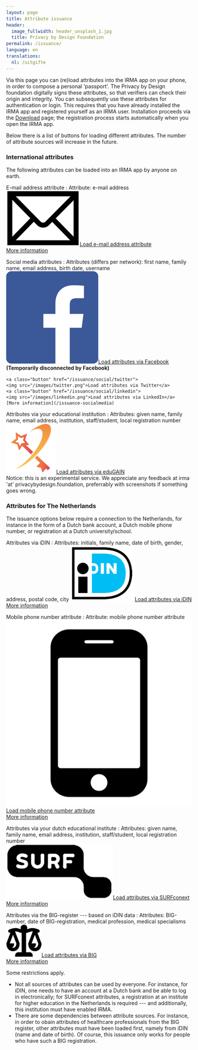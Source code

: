 ```yaml
---
layout: page
title: Attribute issuance
header:
  image_fullwidth: header_unsplash_1.jpg
  title: Privacy by Design Foundation
permalink: /issuance/
language: en
translations:
  nl: /uitgifte
---
```


<style type="text/css">
  article a.button {
    margin-bottom: 0.5rem;
    margin-top: 0.5rem;
    background-color: #568099;
  }
  article a img {
    height: 1.75rem;
    padding-right: 1rem;
  }
</style>

Via this page you can (re)load attributes into the IRMA app on your
phone, in order to compose a personal 'passport'.  The Privacy by
Design foundation digitally signs these attributes, so that verifiers
can check their origin and integrity.  You can subsequently use these
attributes for authentication or login. This requires that you have
already installed the IRMA app and registered yourself as an IRMA
user. Installation proceeds via the [Download](/download-en) page; the
registration process starts automatically when you open the IRMA app.

Below there is a list of buttons for loading different attributes.
The number of attribute sources will increase in the future. 

### International attributes

The following attributes can be loaded into an IRMA app by anyone on earth.

E-mail address attribute
:   Attribute: e-mail address  
    <a class="button" href="/issuance/email">
    <img src="/images/email.png">Load e-mail address attribute</a>  
    [More information](/issuance-email)

Social media attributes
:   Attributes (differs per network): first name, family name, email address, birth date, username  
    <a class="button" href="/issuance/social/facebook">
    <img src="/images/facebook.png">Load attributes via Facebook</a>  
    **(Temporarily disconnected by Facebook)**

    <a class="button" href="/issuance/social/twitter">
    <img src="/images/twitter.png">Load attributes via Twitter</a>  
    <a class="button" href="/issuance/social/linkedin">
    <img src="/images/linkedin.png">Load attributes via LinkedIn</a>  
    [More information](/issuance-socialmedia)

Attributes via your educational institution
:   Attributes: given name, family name, email address, institution, staff/student, local registration number  
    <a class="button" href="/issuance/surfnet/edugain">
    <img src="/images/edugain.png">Load attributes via eduGAIN</a>  
    Notice: this is an experimental service. We appreciate any feedback at irma 'at' privacybydesign.foundation, preferrably with screenshots if something goes wrong.

### Attributes for The Netherlands

The issuance options below require a connection to the Netherlands,
for instance in the form of a Dutch bank account, a Dutch mobile phone
number, or registration at a Dutch university/school.

Attributes via iDIN
:   Attributes: initials, family name, date of birth, gender, address, postal code, city
    <a class="button" href="/uitgifte/idin">
    <img src="/images/idin.png">Load attributes via iDIN</a>  
    [More information](/issuance-idin)

Mobile phone number attribute
:   Attribute: mobile phone number attribute  
    <a class="button" href="/issuance/phonenumber">
    <img src="/images/mobile.png">Load mobile phone number attribute</a>  
    [More information](/issuance-mobile)

Attributes via your dutch educational institute
:   Attributes: given name, family name, email address, institution, staff/student, local registration number  
    <a class="button" href="/issuance/surfnet?action=login">
    <img src="/images/surfnet.png">Load attributes via SURFconext</a>  
    [More information](/issuance-surfconext)

Attributes via the BIG-register --- based on iDIN data
:   Attributes: BIG-number, date of BIG-registration, medical profession, medical specialisms  
    <a class="button" href="/issuance/big">
    <img src="/images/big.png">Load attributes via BIG</a>  
    [More information](/issuance-big)


Some restrictions apply.

* Not all sources of attributes can be used by everyone. For instance,
  for iDIN, one needs to have an account at a Dutch bank and be able to
  log in electronically; for SURFconext attributes, a registration at an
  institute for higher education in the Netherlands is required ---
  and additionally, this institution must have enabled IRMA.
* There are some dependencies between attribute sources. For instance,
  in order to obain attributes of healthcare professionals from the BIG
  register, other attributes must have been loaded first, namely from
  iDIN (name and date of birth). Of course, this issuance only works
  for people who have such a BIG registration.